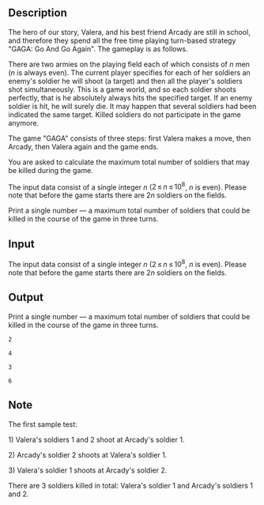 ## Description

<div><p>The hero of our story, Valera, and his best friend Arcady are still in school, and therefore they spend all the free time playing turn-based strategy "GAGA: Go And Go Again". The gameplay is as follows. </p><p>There are two armies on the playing field each of which consists of <span class="tex-span"><i>n</i></span> men (<span class="tex-span"><i>n</i></span> is always even). The current player specifies for each of her soldiers an enemy's soldier he will shoot (a target) and then all the player's soldiers shot simultaneously. This is a game world, and so each soldier shoots perfectly, that is he absolutely always hits the specified target. If an enemy soldier is hit, he will surely die. It may happen that several soldiers had been indicated the same target. Killed soldiers do not participate in the game anymore. </p><p>The game "GAGA" consists of three steps: first Valera makes a move, then Arcady, then Valera again and the game ends. </p><p>You are asked to calculate the maximum total number of soldiers that may be killed during the game. </p></div><div class="input-specification"><p>The input data consist of a single integer <span class="tex-span"><i>n</i></span> (<span class="tex-span">2 ≤ <i>n</i> ≤ 10<sup class="upper-index">8</sup></span>, <span class="tex-span"><i>n</i></span> is even). Please note that before the game starts there are <span class="tex-span">2<i>n</i></span> soldiers on the fields. </p></div><div class="output-specification"><p>Print a single number — a maximum total number of soldiers that could be killed in the course of the game in three turns.</p></div>

## Input

<p>The input data consist of a single integer <span class="tex-span"><i>n</i></span> (<span class="tex-span">2 ≤ <i>n</i> ≤ 10<sup class="upper-index">8</sup></span>, <span class="tex-span"><i>n</i></span> is even). Please note that before the game starts there are <span class="tex-span">2<i>n</i></span> soldiers on the fields. </p>

## Output

<p>Print a single number — a maximum total number of soldiers that could be killed in the course of the game in three turns.</p>





```input1
2

```




```input2
4

```




```output1
3

```




```output2
6

```



## Note

<p>The first sample test:</p><p>1) Valera's soldiers 1 and 2 shoot at Arcady's soldier 1.</p><p>2) Arcady's soldier 2 shoots at Valera's soldier 1.</p><p>3) Valera's soldier 1 shoots at Arcady's soldier 2.</p><p>There are 3 soldiers killed in total: Valera's soldier 1 and Arcady's soldiers 1 and 2.</p>

